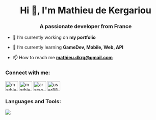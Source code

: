 <h1 align="center">Hi 👋, I'm Mathieu de Kergariou</h1>
<h3 align="center">A passionate developer from France</h3>

- 🔭 I’m currently working on **my portfolio**

- 🌱 I’m currently learning **GameDev, Mobile, Web, API**

- 📫 How to reach me **mathieu.dkrg@gmail.com**

<h3 align="left">Connect with me:</h3>
<p align="left">
<a href="https://linkedin.com/in/mathieu-de-kergariou-a9511a26a" target="blank"><img align="center" src="https://raw.githubusercontent.com/rahuldkjain/github-profile-readme-generator/master/src/images/icons/Social/linked-in-alt.svg" alt="mathieu-de-kergariou-a9511a26a" height="30" width="40" /></a>
<a href="https://www.hackerrank.com/mathieu_dekerga1" target="blank"><img align="center" src="https://raw.githubusercontent.com/rahuldkjain/github-profile-readme-generator/master/src/images/icons/Social/hackerrank.svg" alt="mathieu_dekerga1" height="30" width="40" /></a>
<a href="https://codeforces.com/profile/arataone" target="blank"><img align="center" src="https://raw.githubusercontent.com/rahuldkjain/github-profile-readme-generator/master/src/images/icons/Social/codeforces.svg" alt="arataone" height="30" width="40" /></a>
<a href="https://www.leetcode.com/user8869ku" target="blank"><img align="center" src="https://raw.githubusercontent.com/rahuldkjain/github-profile-readme-generator/master/src/images/icons/Social/leet-code.svg" alt="user8869ku" height="30" width="40" /></a>
</p>

<h3 align="left">Languages and Tools:</h3>
<a href="https://skillicons.dev">
    <img src="https://skillicons.dev/icons?i=androidstudio,bash,bootstrap,c,cpp,cs,css,django,docker,eclipse,git,html,java,js,kotlin,laravel,linux,mongodb,nodejs,notion,php,postgres,py,postman,react,spring,tailwind,unreal,windows" />
  </a>
